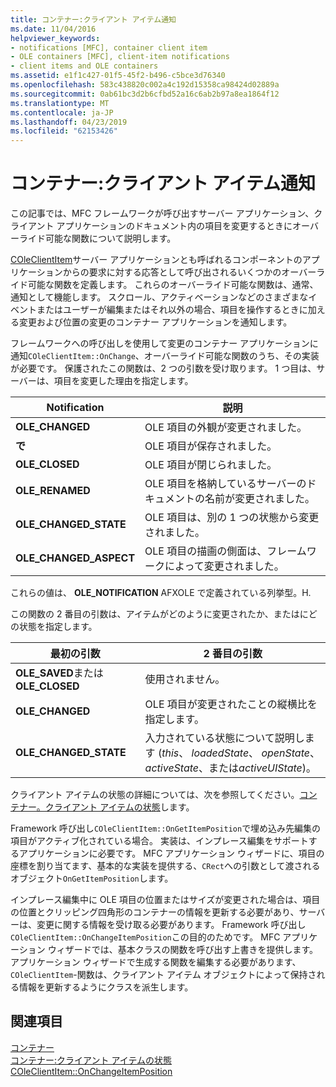 ```yaml
---
title: コンテナー:クライアント アイテム通知
ms.date: 11/04/2016
helpviewer_keywords:
- notifications [MFC], container client item
- OLE containers [MFC], client-item notifications
- client items and OLE containers
ms.assetid: e1f1c427-01f5-45f2-b496-c5bce3d76340
ms.openlocfilehash: 583c438820c002a4c192d15358ca98424d02889a
ms.sourcegitcommit: 0ab61bc3d2b6cfbd52a16c6ab2b97a8ea1864f12
ms.translationtype: MT
ms.contentlocale: ja-JP
ms.lasthandoff: 04/23/2019
ms.locfileid: "62153426"
---
```

# <a name="containers-client-item-notifications"></a>コンテナー:クライアント アイテム通知

この記事では、MFC フレームワークが呼び出すサーバー アプリケーション、クライアント アプリケーションのドキュメント内の項目を変更するときにオーバーライド可能な関数について説明します。

[COleClientItem](../mfc/reference/coleclientitem-class.md)サーバー アプリケーションとも呼ばれるコンポーネントのアプリケーションからの要求に対する応答として呼び出されるいくつかのオーバーライド可能な関数を定義します。 これらのオーバーライド可能な関数は、通常、通知として機能します。 スクロール、アクティベーションなどのさまざまなイベントまたはユーザーが編集またはそれ以外の場合、項目を操作するときに加える変更および位置の変更のコンテナー アプリケーションを通知します。

フレームワークへの呼び出しを使用して変更のコンテナー アプリケーションに通知`COleClientItem::OnChange`、オーバーライド可能な関数のうち、その実装が必要です。 保護されたこの関数は、2 つの引数を受け取ります。 1 つ目は、サーバーは、項目を変更した理由を指定します。

|Notification|説明|
|------------------|-------------|
|**OLE_CHANGED**|OLE 項目の外観が変更されました。|
|**で**|OLE 項目が保存されました。|
|**OLE_CLOSED**|OLE 項目が閉じられました。|
|**OLE_RENAMED**|OLE 項目を格納しているサーバーのドキュメントの名前が変更されました。|
|**OLE_CHANGED_STATE**|OLE 項目は、別の 1 つの状態から変更されました。|
|**OLE_CHANGED_ASPECT**|OLE 項目の描画の側面は、フレームワークによって変更されました。|

これらの値は、 **OLE_NOTIFICATION** AFXOLE で定義されている列挙型。H.

この関数の 2 番目の引数は、アイテムがどのように変更されたか、またはにどの状態を指定します。

|最初の引数|2 番目の引数|
|----------------------------|---------------------|
|**OLE_SAVED**または**OLE_CLOSED**|使用されません。|
|**OLE_CHANGED**|OLE 項目が変更されたことの縦横比を指定します。|
|**OLE_CHANGED_STATE**|入力されている状態について説明します (*this*、 *loadedState*、 *openState*、 *activeState*、または*activeUIState*)。|

クライアント アイテムの状態の詳細については、次を参照してください。[コンテナー。クライアント アイテムの状態](../mfc/containers-client-item-states.md)します。

Framework 呼び出し`COleClientItem::OnGetItemPosition`で埋め込み先編集の項目がアクティブ化されている場合。 実装は、インプレース編集をサポートするアプリケーションに必要です。 MFC アプリケーション ウィザードに、項目の座標を割り当てます、基本的な実装を提供する、`CRect`への引数として渡されるオブジェクト`OnGetItemPosition`します。

インプレース編集中に OLE 項目の位置またはサイズが変更された場合は、項目の位置とクリッピング四角形のコンテナーの情報を更新する必要があり、サーバーは、変更に関する情報を受け取る必要があります。 Framework 呼び出し`COleClientItem::OnChangeItemPosition`この目的のためです。 MFC アプリケーション ウィザードでは、基本クラスの関数を呼び出す上書きを提供します。 アプリケーション ウィザードで生成する関数を編集する必要があります、 `COleClientItem`-関数は、クライアント アイテム オブジェクトによって保持される情報を更新するようにクラスを派生します。

## <a name="see-also"></a>関連項目

[コンテナー](../mfc/containers.md)<br/>
[コンテナー:クライアント アイテムの状態](../mfc/containers-client-item-states.md)<br/>
[COleClientItem::OnChangeItemPosition](../mfc/reference/coleclientitem-class.md#onchangeitemposition)
